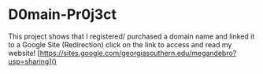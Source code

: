 # D0main-Pr0j3ct
This project shows that I registered/ purchased a domain name and linked it to a Google Site (Redirection)
click on the link to access and read my website!
[https://sites.google.com/georgiasouthern.edu/megandebro?usp=sharing]()
